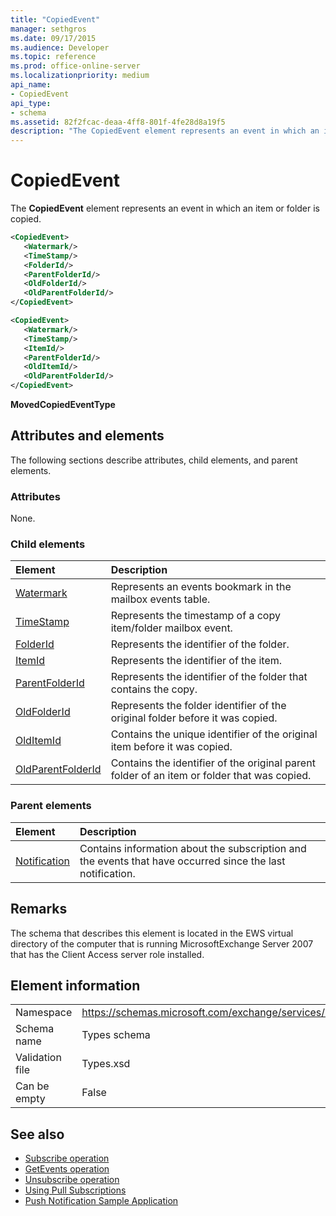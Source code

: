 ```yaml
---
title: "CopiedEvent"
manager: sethgros
ms.date: 09/17/2015
ms.audience: Developer
ms.topic: reference
ms.prod: office-online-server
ms.localizationpriority: medium
api_name:
- CopiedEvent
api_type:
- schema
ms.assetid: 82f2fcac-deaa-4ff8-801f-4fe28d8a19f5
description: "The CopiedEvent element represents an event in which an item or folder is copied."
---
```


# CopiedEvent

The **CopiedEvent** element represents an event in which an item or folder is copied. 
  
```xml
<CopiedEvent>
   <Watermark/>
   <TimeStamp/>
   <FolderId/>
   <ParentFolderId/>
   <OldFolderId/>
   <OldParentFolderId/>
</CopiedEvent>
```

```xml
<CopiedEvent>
   <Watermark/>
   <TimeStamp/>
   <ItemId/>
   <ParentFolderId/>
   <OldItemId/>
   <OldParentFolderId/>
</CopiedEvent>
```

**MovedCopiedEventType**

## Attributes and elements

The following sections describe attributes, child elements, and parent elements.
  
### Attributes

None.
  
### Child elements

|**Element**|**Description**|
|:-----|:-----|
|[Watermark](watermark.md) <br/> |Represents an events bookmark in the mailbox events table.  <br/> |
|[TimeStamp](timestamp.md) <br/> |Represents the timestamp of a copy item/folder mailbox event.  <br/> |
|[FolderId](folderid.md) <br/> |Represents the identifier of the folder.  <br/> |
|[ItemId](itemid.md) <br/> |Represents the identifier of the item.  <br/> |
|[ParentFolderId](parentfolderid.md) <br/> |Represents the identifier of the folder that contains the copy.  <br/> |
|[OldFolderId](oldfolderid.md) <br/> |Represents the folder identifier of the original folder before it was copied.  <br/> |
|[OldItemId](olditemid.md) <br/> |Contains the unique identifier of the original item before it was copied.  <br/> |
|[OldParentFolderId](oldparentfolderid.md) <br/> |Contains the identifier of the original parent folder of an item or folder that was copied.  <br/> |
   
### Parent elements

|**Element**|**Description**|
|:-----|:-----|
|[Notification](notification-ex15websvcsotherref.md) <br/> |Contains information about the subscription and the events that have occurred since the last notification.  <br/> |
   
## Remarks

The schema that describes this element is located in the EWS virtual directory of the computer that is running MicrosoftExchange Server 2007 that has the Client Access server role installed.
  
## Element information

|||
|:-----|:-----|
|Namespace  <br/> |https://schemas.microsoft.com/exchange/services/2006/types  <br/> |
|Schema name  <br/> |Types schema  <br/> |
|Validation file  <br/> |Types.xsd  <br/> |
|Can be empty  <br/> |False  <br/> |
   
## See also

- [Subscribe operation](subscribe-operation.md) 
- [GetEvents operation](getevents-operation.md) 
- [Unsubscribe operation](unsubscribe-operation.md)
- [Using Pull Subscriptions](https://msdn.microsoft.com/library/f956bc0e-2b25-4613-966b-54c65456897c%28Office.15%29.aspx) 
- [Push Notification Sample Application](https://msdn.microsoft.com/library/db1f8523-fa44-483f-bdb6-ab5939b52eee%28Office.15%29.aspx)

